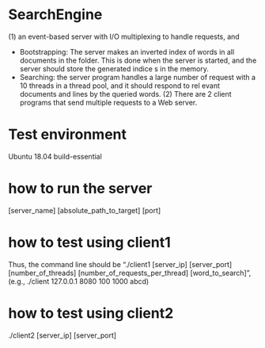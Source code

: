 # SearchEngine

(1) an event-based server with I/O multiplexing to handle requests, and
- Bootstrapping: The server makes an inverted index of words in all documents in the folder. This is done when the server is started, and the server should store the generated indice
s in the memory. 
- Searching: the server program handles a large
number of request with a 10 threads in a thread pool, and it should respond to rel
evant documents and lines by the queried words.
(2) There are 2 client programs that send multiple requests to a Web server.

# Test environment 
Ubuntu 18.04 build-essential

# how to run the server
[server_name] [absolute_path_to_target] [port]

# how to test using client1
Thus, the command line should be “./client1 [server_ip] [server_port]
[number_of_threads] [number_of_requests_per_thread] [word_to_search]”, (e.g., ./client 127.0.0.1 8080 100 1000 abcd)

# how to test using client2
./client2 [server_ip] [server_port]
